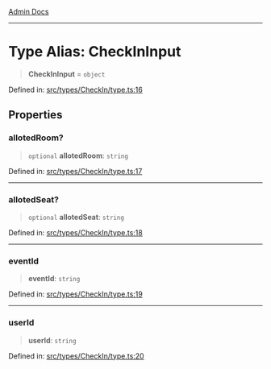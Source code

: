 [Admin Docs](/)

***

# Type Alias: CheckInInput

> **CheckInInput** = `object`

Defined in: [src/types/CheckIn/type.ts:16](https://github.com/PalisadoesFoundation/talawa-admin/blob/main/src/types/CheckIn/type.ts#L16)

## Properties

### allotedRoom?

> `optional` **allotedRoom**: `string`

Defined in: [src/types/CheckIn/type.ts:17](https://github.com/PalisadoesFoundation/talawa-admin/blob/main/src/types/CheckIn/type.ts#L17)

***

### allotedSeat?

> `optional` **allotedSeat**: `string`

Defined in: [src/types/CheckIn/type.ts:18](https://github.com/PalisadoesFoundation/talawa-admin/blob/main/src/types/CheckIn/type.ts#L18)

***

### eventId

> **eventId**: `string`

Defined in: [src/types/CheckIn/type.ts:19](https://github.com/PalisadoesFoundation/talawa-admin/blob/main/src/types/CheckIn/type.ts#L19)

***

### userId

> **userId**: `string`

Defined in: [src/types/CheckIn/type.ts:20](https://github.com/PalisadoesFoundation/talawa-admin/blob/main/src/types/CheckIn/type.ts#L20)
